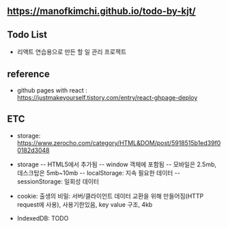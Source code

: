 ## https://manofkimchi.github.io/todo-by-kjt/

## Todo List
- 리액트 연습용으로 만든 할 일 관리 프로젝트

## reference
- github pages with react : https://justmakeyourself.tistory.com/entry/react-ghpage-deploy

## ETC
- storage: https://www.zerocho.com/category/HTML&DOM/post/5918515b1ed39f00182d3048

- storage
-- HTML5에서 추가됨
-- window 객체에 포함됨
-- 모바일은 2.5mb, 데스크탑은 5mb~10mb
-- localStorage: 지속 필요한 데이터
-- sessionStorage: 일회성 데이터

- cookie: 
  출생의 비밀: 서버/클라이언트 데이터 교환을 위해 만들어짐(HTTP request에 사용), 
  사용기한있음, key value 구조, 4kb
  
- IndexedDB: TODO

